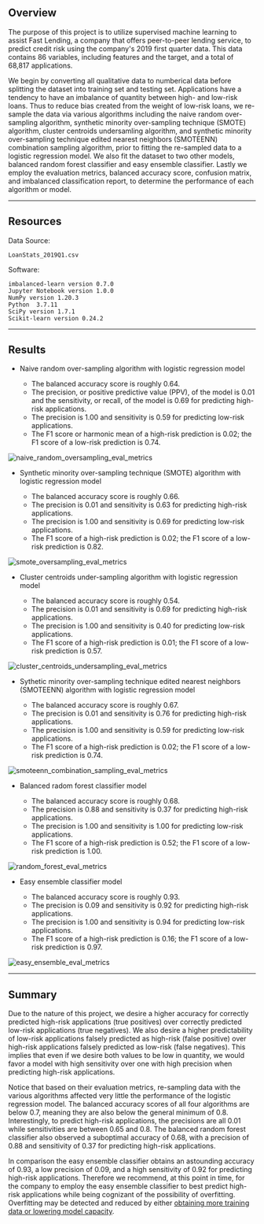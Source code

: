 ## Overview

The purpose of this project is to utilize supervised machine learning to assist Fast Lending, a company that offers peer-to-peer lending service, to predict credit risk using the company's 2019 first quarter data. This data contains 86 variables, including features and the target, and a total of 68,817 applications. 

We begin by converting all qualitative data to numberical data before splitting the dataset into training set and testing set. Applications have a tendency to have an imbalance of quantity between high- and low-risk loans. Thus to reduce bias created from the weight of low-risk loans, we re-sample the data via various algorithms including the naive random over-sampling algorithm, synthetic minority over-sampling technique (SMOTE) algorithm, cluster centroids undersamling algorithm, and synthetic minority over-sampling technique edited nearest neighbors (SMOTEENN) combination sampling algorithm, prior to fitting the re-sampled data to a logistic regression model. We also fit the dataset to two other models, balanced random forest classifier and easy ensemble classifier. Lastly we employ the evaluation metrics, balanced accuracy score, confusion matrix, and imbalanced classification report, to determine the performance of each algorithm or model.

---

## Resources

Data Source:

    LoanStats_2019Q1.csv

Software:

    imbalanced-learn version 0.7.0
    Jupyter Notebook version 1.0.0
    NumPy version 1.20.3
    Python  3.7.11
    SciPy version 1.7.1
    Scikit-learn version 0.24.2

---

## Results
<!-- Using bulleted lists, describe the balanced accuracy scores and the precision and recall scores of all six machine learning models. Use screenshots of your outputs to support your results. -->

* Naive random over-sampling algorithm with logistic regression model

    - The balanced accuracy score is roughly 0.64.
    - The precision, or positive predictive value (PPV), of the model is 0.01 and the sensitivity, or recall, of the model is 0.69 for predicting high-risk applications.
    - The precision is 1.00 and sensitivity is 0.59 for predicting low-risk applications.
    - The F1 score or harmonic mean of a high-risk prediction is 0.02; the F1 score of a low-risk prediction is 0.74.

![naive_random_oversampling_eval_metrics](https://user-images.githubusercontent.com/96349090/166645538-2bba12a9-c08f-4814-b1ce-00386786e81b.png)


* Synthetic minority over-sampling technique (SMOTE) algorithm with logistic regression model

    - The balanced accuracy score is roughly 0.66.
    - The precision is 0.01 and sensitivity is 0.63 for predicting high-risk applications.
    - The precision is 1.00 and sensitivity is 0.69 for predicting low-risk applications.
    - The F1 score of a high-risk prediction is 0.02; the F1 score of a low-risk prediction is 0.82.

![smote_oversampling_eval_metrics](https://user-images.githubusercontent.com/96349090/166645584-6e9f5139-13b4-41b9-a97b-b1363fd4fd6a.png)


* Cluster centroids under-sampling algorithm with logistic regression model

    - The balanced accuracy score is roughly 0.54.
    - The precision is 0.01 and sensitivity is 0.69 for predicting high-risk applications.
    - The precision is 1.00 and sensitivity is 0.40 for predicting low-risk applications.
    - The F1 score of a high-risk prediction is 0.01; the F1 score of a low-risk prediction is 0.57.

![cluster_centroids_undersampling_eval_metrics](https://user-images.githubusercontent.com/96349090/166645646-25065783-76ad-430a-9490-7d0e2f7b7778.png)


* Sythetic minority over-sampling technique edited nearest neighbors (SMOTEENN) algorithm with logistic regression model

    - The balanced accuracy score is roughly 0.67.
    - The precision is 0.01 and sensitivity is 0.76 for predicting high-risk applications.
    - The precision is 1.00 and sensitivity is 0.59 for predicting low-risk applications.
    - The F1 score of a high-risk prediction is 0.02; the F1 score of a low-risk prediction is 0.74.

![smoteenn_combination_sampling_eval_metrics](https://user-images.githubusercontent.com/96349090/166645697-72c90ab6-7bbc-4db0-91e9-5712b71b9568.png)


* Balanced radom forest classifier model

    - The balanced accuracy score is roughly 0.68.
    - The precision is 0.88 and sensitivity is 0.37 for predicting high-risk applications.
    - The precision is 1.00 and sensitivity is 1.00 for predicting low-risk applications.
    - The F1 score of a high-risk prediction is 0.52; the F1 score of a low-risk prediction is 1.00.

![random_forest_eval_metrics](https://user-images.githubusercontent.com/96349090/166645752-c9767b81-8597-48cb-9a8f-dd1d915cc38f.png)


* Easy ensemble classifier model

    - The balanced accuracy score is roughly 0.93.
    - The precision is 0.09 and sensitivity is 0.92 for predicting high-risk applications.
    - The precision is 1.00 and sensitivity is 0.94 for predicting low-risk applications.
    - The F1 score of a high-risk prediction is 0.16; the F1 score of a low-risk prediction is 0.97.

![easy_ensemble_eval_metrics](https://user-images.githubusercontent.com/96349090/166645796-b76ad771-34e2-4667-8c4f-d64c1a01aa5a.png)


---

## Summary
<!-- Summarize the results of the machine learning models, and include a recommendation on the model to use, if any. If you do not recommend any of the models, justify your reasoning. -->

Due to the nature of this project, we desire a higher accuracy for correctly predicted high-risk applications (true positives) over correctly predicted low-risk applications (true negatives). We also desire a higher predictability of low-risk applications falsely predicted as high-risk (false positive) over high-risk applications falsely predicted as low-risk (false negatives). This implies that even if we desire both values to be low in quantity, we would favor a model with high sensitivity over one with high precision when predicting high-risk applications. 

Notice that based on their evaluation metrics, re-sampling data with the various algorithms affected very little the performance of the logistic regression model. The balanced accuracy scores of all four algorithms are below 0.7, meaning they are also below the general minimum of 0.8. Interestingly, to predict high-risk applications, the precisions are all 0.01 while sensitivities are between 0.65 and 0.8. The balanced random forest classifier also observed a suboptimal accuracy of 0.68, with a precision of 0.88 and sensitivity of 0.37 for predicting high-risk applications. 

In comparison the easy ensemble classifier obtains an astounding accuracy of 0.93, a low precision of 0.09, and a high sensitivity of 0.92 for predicting high-risk applications. Therefore we recommend, at this point in time, for the company to employ the easy ensemble classifier to best predict high-risk applications while being cognizant of the possibility of overfitting. Overfitting may be detected and reduced by either [obtaining more training data or lowering model capacity](https://docs.github.com/en/get-started/writing-on-github/getting-started-with-writing-and-formatting-on-github/basic-writing-and-formatting-syntax).
